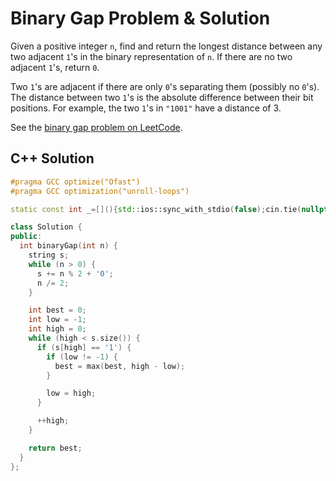 # Binary Gap Problem & Solution

Given a positive integer `n`, find and return the longest distance between any two adjacent `1`'s in the binary representation of `n`.
If there are no two adjacent `1`'s, return `0`.

Two `1`'s are adjacent if there are only `0`'s separating them (possibly no `0`'s).
The distance between two `1`'s is the absolute difference between their bit positions.
For example, the two `1`'s in `"1001"` have a distance of 3.

See the [binary gap problem on LeetCode](https://leetcode.com/problems/binary-gap).

## C++ Solution

```cpp
#pragma GCC optimize("Ofast")
#pragma GCC optimization("unroll-loops")

static const int _=[](){std::ios::sync_with_stdio(false);cin.tie(nullptr);cout.tie(nullptr);return 0;}();

class Solution {
public:
  int binaryGap(int n) {
    string s;
    while (n > 0) {
      s += n % 2 + '0';
      n /= 2;
    }

    int best = 0;
    int low = -1;
    int high = 0;
    while (high < s.size()) {
      if (s[high] == '1') {
        if (low != -1) {
          best = max(best, high - low);
        }

        low = high;
      }

      ++high;
    }

    return best;
  }
};
```

